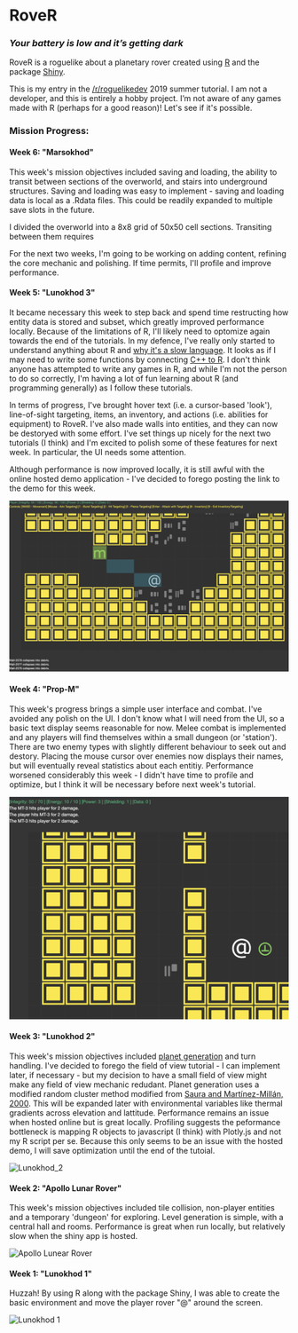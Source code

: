 # RoveR

### <i> Your battery is low and it’s getting dark </i>

RoveR is a roguelike about a planetary rover created using [R](https://en.wikipedia.org/wiki/R_(programming_language)) and the package [Shiny](https://shiny.rstudio.com/). 

This is my entry in the [/r/roguelikedev](https://www.reddit.com/r/roguelikedev/) 2019 summer tutorial. I am not a developer, and this is entirely a hobby project. I’m not aware of any games made with R (perhaps for a good reason)! Let's see if it's possible.

### Mission Progress: 

#### Week 6: "Marsokhod"

This week's mission objectives included saving and loading, the ability to transit between sections of the overworld, and stairs into underground structures. Saving and loading was easy to implement - saving and loading data is local as a .Rdata files. This could be readily expanded to multiple save slots in the future.

I divided the overworld into a 8x8 grid of 50x50 cell sections. Transiting between them requires 


For the next two weeks, I'm going to be working on adding content, refining the core mechanic and polishing. If time permits, I'll profile and improve performance.

#### Week 5: "Lunokhod 3"

It became necessary this week to step back and spend time restructing how entity data is stored and subset, which greatly improved performance locally. Because of the limitations of R, I'll likely need to optomize again towards the end of the tutorials. In my defence, I've really only started to understand anything about R and [why it's a slow language](http://adv-r.had.co.nz/Performance.html). It looks as if I may need to write some functions by connecting [C++ to R](http://adv-r.had.co.nz/Rcpp.html#rcpp). I don't think anyone has attempted to write any games in R, and while I'm not the person to do so correctly, I'm having a lot of fun learning about R (and programming generally) as I follow these tutorials. 

In terms of progress, I've brought hover text (i.e. a cursor-based 'look'), line-of-sight targeting, items, an inventory, and actions (i.e. abilities for equipment) to RoveR. I've also made walls into entities, and they can now be destoryed with some effort. I've set things up nicely for the next two tutorials (I think) and I'm excited to polish some of these features for next week. In particular, the UI needs some attention.

Although performance is now improved locally, it is still awful with the online hosted demo application - I've decided to forego posting the link to the demo for this week.

![Lunokhod 3](/preview/lunokhod_3.png)

#### Week 4: "Prop-M"

This week's progress brings a simple user interface and combat. I've avoided any polish on the UI. I don't know what I will need from the UI, so a basic text display seems reasonable for now. Melee combat is implemented and any players will find themselves within a small dungeon (or 'station'). There are two enemy types with slightly different behaviour to seek out and destory. Placing the mouse cursor over enemies now displays their names, but will eventually reveal statistics about each entitiy. Performance worsened considerably this week - I didn't have time to profile and optimize, but I think it will be necessary before next week's tutorial. 

![Prop-M](/preview/prop-M.png)

#### Week 3: "Lunokhod 2"

This week's mission objectives included [planet generation](preview/lunokohd_2_map.png) and turn handling. I've decided to forego the field of view tutorial - I can implement later, if necessary - but my decision to have a small field of view might make any field of view mechanic redudant. Planet generation uses a modified random cluster method modified from [Saura and Martínez-Millán, 2000](https://link.springer.com/article/10.1023/A:1008107902848). This will be expanded later with environmental variables like thermal gradients across elevation and lattitude. Performance remains an issue when hosted online but is great locally. Profiling suggests the peformance bottleneck is mapping R objects to javascript (I think) with Plotly.js and not my R script per se. Because this only seems to be an issue with the hosted demo, I will save optimization until the end of the tutoial.

![Lunokhod_2](/preview/lunokhod_2.gif)

#### Week 2: "Apollo Lunar Rover"

This week's mission objectives included tile collision, non-player entities and a temporary 'dungeon' for exploring. Level generation is simple, with a central hall and rooms. Performance is great when run locally, but relatively slow when the shiny app is hosted.

![Apollo Lunear Rover](/preview/apollo_lunar_rover.gif)

#### Week 1: "Lunokhod 1"

Huzzah! By using R along with the package Shiny, I was able to create the basic environment and move the player rover "@" around the screen. 

![Lunokhod 1](/preview/lunokhod_1.gif)
